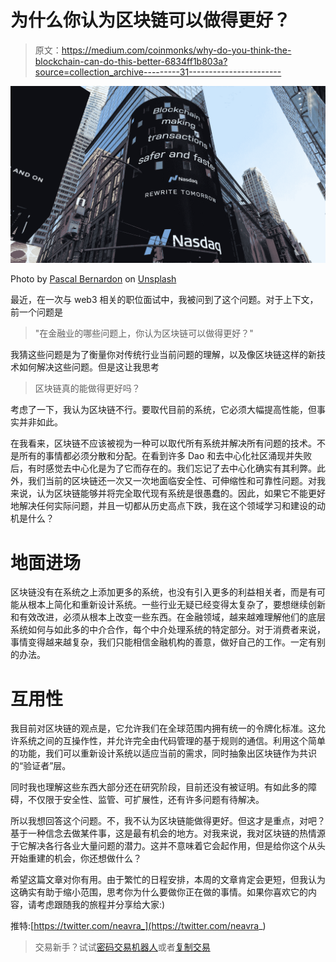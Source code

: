 # 为什么你认为区块链可以做得更好？

> 原文：<https://medium.com/coinmonks/why-do-you-think-the-blockchain-can-do-this-better-6834ff1b803a?source=collection_archive---------31----------------------->

![](img/e8cc6292885132304fc6d15910030812.png)

Photo by [Pascal Bernardon](https://unsplash.com/@pbernardon?utm_source=unsplash&utm_medium=referral&utm_content=creditCopyText) on [Unsplash](https://unsplash.com/s/photos/blockchain?utm_source=unsplash&utm_medium=referral&utm_content=creditCopyText)

最近，在一次与 web3 相关的职位面试中，我被问到了这个问题。对于上下文，前一个问题是

> "在金融业的哪些问题上，你认为区块链可以做得更好？"

我猜这些问题是为了衡量你对传统行业当前问题的理解，以及像区块链这样的新技术如何解决这些问题。但是这让我思考

> 区块链真的能做得更好吗？

考虑了一下，我认为区块链不行。要取代目前的系统，它必须大幅提高性能，但事实并非如此。

在我看来，区块链不应该被视为一种可以取代所有系统并解决所有问题的技术。不是所有的事情都必须分散和分配。在看到许多 Dao 和去中心化社区涌现并失败后，有时感觉去中心化是为了它而存在的。我们忘记了去中心化确实有其利弊。此外，我们当前的区块链还一次又一次地面临安全性、可伸缩性和可靠性问题。对我来说，认为区块链能够并将完全取代现有系统是很愚蠢的。因此，如果它不能更好地解决任何实际问题，并且一切都从历史高点下跌，我在这个领域学习和建设的动机是什么？

# 地面进场

区块链没有在系统之上添加更多的系统，也没有引入更多的利益相关者，而是有可能从根本上简化和重新设计系统。一些行业无疑已经变得太复杂了，要想继续创新和有效改进，必须从根本上改变一些东西。在金融领域，越来越难理解他们的底层系统如何与如此多的中介合作，每个中介处理系统的特定部分。对于消费者来说，事情变得越来越复杂，我们只能相信金融机构的善意，做好自己的工作。一定有别的办法。

# 互用性

我目前对区块链的观点是，它允许我们在全球范围内拥有统一的令牌化标准。这允许系统之间的互操作性，并允许完全由代码管理的基于规则的通信。利用这个简单的功能，我们可以重新设计系统以适应当前的需求，同时抽象出区块链作为共识的“验证者”层。

同时我也理解这些东西大部分还在研究阶段，目前还没有被证明。有如此多的障碍，不仅限于安全性、监管、可扩展性，还有许多问题有待解决。

所以我想回答这个问题。不，我不认为区块链能做得更好。但这才是重点，对吧？基于一种信念去做某件事，这是最有机会的地方。对我来说，我对区块链的热情源于它解决各行各业大量问题的潜力。这并不意味着它会起作用，但是给你这个从头开始重建的机会，你还想做什么？

希望这篇文章对你有用。由于繁忙的日程安排，本周的文章肯定会更短，但我认为这确实有助于缩小范围，思考你为什么要做你正在做的事情。如果你喜欢它的内容，请考虑跟随我的旅程并分享给大家:)

推特:[https://twitter.com/neavra_](https://twitter.com/neavra_)

> 交易新手？试试[密码交易机器人](/coinmonks/crypto-trading-bot-c2ffce8acb2a)或者[复制交易](/coinmonks/top-10-crypto-copy-trading-platforms-for-beginners-d0c37c7d698c)